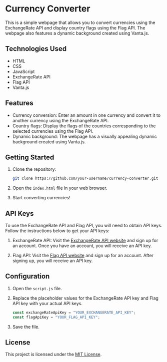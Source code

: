 # Currency Converter

This is a simple webpage that allows you to convert currencies using the ExchangeRate API and display country flags using the Flag API. The webpage also features a dynamic background created using Vanta.js.

## Technologies Used

- HTML
- CSS
- JavaScript
- ExchangeRate API
- Flag API
- Vanta.js

## Features

- Currency conversion: Enter an amount in one currency and convert it to another currency using the ExchangeRate API.
- Country flags: Display the flags of the countries corresponding to the selected currencies using the Flag API.
- Dynamic background: The webpage has a visually appealing dynamic background created using Vanta.js.

## Getting Started

1. Clone the repository:

   ```bash
   git clone https://github.com/your-username/currency-converter.git
   ```

2. Open the `index.html` file in your web browser.

3. Start converting currencies!

## API Keys

To use the ExchangeRate API and Flag API, you will need to obtain API keys. Follow the instructions below to get your API keys:

1. ExchangeRate API: Visit the [ExchangeRate API website](https://www.exchangerate-api.com/) and sign up for an account. Once you have an account, you will receive an API key.

2. Flag API: Visit the [Flag API website](https://www.flagapi.com/) and sign up for an account. After signing up, you will receive an API key.

## Configuration

1. Open the `script.js` file.

2. Replace the placeholder values for the ExchangeRate API key and Flag API key with your actual API keys.

   ```javascript
   const exchangeRateApiKey = "YOUR_EXCHANGERATE_API_KEY";
   const flagApiKey = "YOUR_FLAG_API_KEY";
   ```

3. Save the file.

## License

This project is licensed under the [MIT License](LICENSE).
